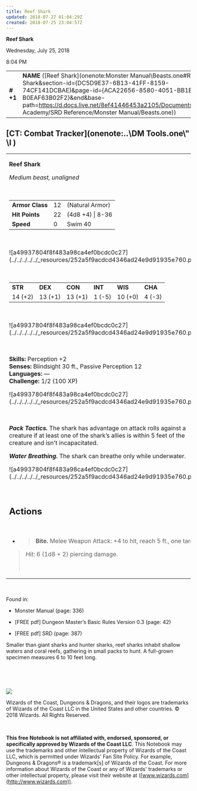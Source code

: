 ```yaml
---
title: Reef Shark
updated: 2018-07-27 01:04:29Z
created: 2018-07-25 23:04:57Z
---
```


**Reef Shark**

Wednesday, July 25, 2018

8:04 PM

|           |                                                                                                                                                                                                                                                                                                    |        |        |        |     |       |        |
|-----------|----------------------------------------------------------------------------------------------------------------------------------------------------------------------------------------------------------------------------------------------------------------------------------------------------|--------|--------|--------|-----|-------|--------|
| **\# +1** | **NAME** ([Reef Shark](onenote:Monster Manual\\Beasts.one#Reef Shark&section-id={DC5D9E37-6B13-41FF-8159-74CF141DCBAE}&page-id={ACA22656-8580-4051-BB1E-B0EAF63B02F2}&end&base-path=https://d.docs.live.net/8ef41446453a2105/Documents/Adventure Academy/SRD Reference/Monster Manual/Beasts.one)) | **12** | **22** | **22** | \-  | Notes | 100 XP |

## [CT: Combat Tracker](onenote:..\\DM Tools.one\\" \l )

<table><tbody><tr class="odd"><td><p><strong>Reef Shark</strong></p><p><em>Medium beast, unaligned</em></p><p> </p><table><tbody><tr class="odd"><td><strong>Armor Class</strong></td><td>12</td><td>(Natural Armor)</td></tr><tr class="even"><td><strong>Hit Points</strong></td><td>22</td><td>(4d8 +4) | 8-36</td></tr><tr class="odd"><td><strong>Speed</strong></td><td>0</td><td>Swim 40</td></tr></tbody></table><p> </p><p>![a49937804f8f483a98ca4ef0bcdc0c27](../../../../../_resources/252a5f9acdcd4346ad24e9d91935e760.png)</p><p> </p><table><tbody><tr class="odd"><td><strong>STR</strong></td><td><strong>DEX</strong></td><td><strong>CON</strong></td><td><strong>INT</strong></td><td><strong>WIS</strong></td><td><strong>CHA</strong></td></tr><tr class="even"><td>14 (+2)</td><td>13 (+1)</td><td>13 (+1)</td><td>1 (-5)</td><td>10 (+0)</td><td>4 (-3)</td></tr></tbody></table><p> </p><p>![a49937804f8f483a98ca4ef0bcdc0c27](../../../../../_resources/252a5f9acdcd4346ad24e9d91935e760.png)</p><p> </p><p><strong>Skills:</strong> Perception +2<br />
<strong>Senses:</strong> Blindsight 30 ft., Passive Perception 12<br />
<strong>Languages:</strong> —<br />
<strong>Challenge:</strong> 1/2 (100 XP)</p><p>![a49937804f8f483a98ca4ef0bcdc0c27](../../../../../_resources/252a5f9acdcd4346ad24e9d91935e760.png)</p><p> </p><p><em><strong>Pack Tactics.</strong></em> The shark has advantage on attack rolls against a creature if at least one of the shark’s allies is within 5 feet of the creature and isn't incapacitated.</p><p><em><strong>Water Breathing.</strong></em> The shark can breathe only while underwater.</p><p>![a49937804f8f483a98ca4ef0bcdc0c27](../../../../../_resources/252a5f9acdcd4346ad24e9d91935e760.png)</p><p> </p><h2 id="actions"><strong>Actions</strong></h2><p> </p><ul><li><blockquote><p><strong>Bite.</strong> Melee Weapon Attack: +4 to hit, reach 5 ft., one target.</p></blockquote></li></ul><blockquote><p><em>Hit:</em> 6 (1d8 + 2) piercing damage.</p><p> </p></blockquote></td></tr></tbody></table>

 

Found in:

-   Monster Manual (page: 336)

-   \[FREE pdf\] Dungeon Master’s Basic Rules Version 0.3 (page: 42)

-   \[FREE pdf\] SRD (page: 387)

Smaller than giant sharks and hunter sharks, reef sharks inhabit shallow waters and coral reefs, gathering in small packs to hunt. A full-grown specimen measures 6 to 10 feet long.

 

 

![](tmp\media\image2.png)

Wizards of the Coast, Dungeons & Dragons, and their logos are trademarks of Wizards of the Coast LLC in the United States and other countries. © 2018 Wizards. All Rights Reserved.

 

**This free Notebook is not affiliated with, endorsed, sponsored, or specifically approved by Wizards of the Coast LLC**. This Notebook may use the trademarks and other intellectual property of Wizards of the Coast LLC, which is permitted under Wizards' Fan Site Policy. For example, Dungeons & Dragons® is a trademark\[s\] of Wizards of the Coast. For more information about Wizards of the Coast or any of Wizards' trademarks or other intellectual property, please visit their website at ([www.wizards.com](http://www.wizards.com)).
